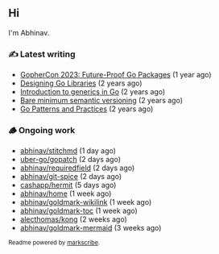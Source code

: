 ## Hi

I'm Abhinav.

### ✍️ Latest writing


- [GopherCon 2023: Future-Proof Go Packages](https://abhinavg.net/2023/09/27/future-proof-packages/) (1 year ago)
- [Designing Go Libraries](https://abhinavg.net/2022/12/06/designing-go-libraries/) (2 years ago)
- [Introduction to generics in Go](https://abhinavg.net/2022/11/23/generics-intro/) (2 years ago)
- [Bare minimum semantic versioning](https://abhinavg.net/2022/11/07/semver/) (2 years ago)
- [Go Patterns and Practices](https://abhinavg.net/2022/09/19/go-patterns-and-practices-talk/) (2 years ago)

### 🪵 Ongoing work


- [abhinav/stitchmd](https://github.com/abhinav/stitchmd) (1 day ago)
- [uber-go/gopatch](https://github.com/uber-go/gopatch) (2 days ago)
- [abhinav/requiredfield](https://github.com/abhinav/requiredfield) (2 days ago)
- [abhinav/git-spice](https://github.com/abhinav/git-spice) (2 days ago)
- [cashapp/hermit](https://github.com/cashapp/hermit) (5 days ago)
- [abhinav/home](https://github.com/abhinav/home) (1 week ago)
- [abhinav/goldmark-wikilink](https://github.com/abhinav/goldmark-wikilink) (1 week ago)
- [abhinav/goldmark-toc](https://github.com/abhinav/goldmark-toc) (1 week ago)
- [alecthomas/kong](https://github.com/alecthomas/kong) (2 weeks ago)
- [abhinav/goldmark-mermaid](https://github.com/abhinav/goldmark-mermaid) (3 weeks ago)

<sub>Readme powered by [markscribe](https://github.com/muesli/markscribe).</sub>
